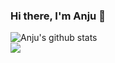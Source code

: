 ### Hi there, I'm Anju  👋

  <img align="center" src="https://github-readme-stats.vercel.app/api?username=anju1415&show_icons=true&include_all_commits=true&theme=tokyonight" alt="Anju's      github stats" />
<br>
  <img align="center" src="https://github-readme-stats.vercel.app/api/top-langs/?username=anju1415&layout=compact&theme=blue-green" />


